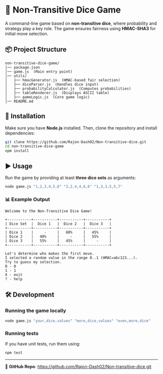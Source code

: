 # 🎲 Non-Transitive Dice Game

A command-line game based on **non-transitive dice**, where probability and strategy play a key role. The game ensures fairness using **HMAC-SHA3** for initial move selection.


## 📦 Project Structure
```
non-transitive-dice-game/
│── package.json
│── game.js  (Main entry point)
│── utils/
│   ├── hmacGenerator.js  (HMAC-based fair selection)
│   ├── diceParser.js  (Handles dice input)
│   ├── probabilityCalculator.js  (Computes probabilities)
│   ├── tableRenderer.js  (Displays ASCII table)
│   ├── gameLogic.js  (Core game logic)
│── README.md
```

## 🔧 Installation
Make sure you have **Node.js** installed. Then, clone the repository and install dependencies:
```sh
git clone https://github.com/Rajon-Dash02/Non-transitive-dice.git
cd non-transitive-dice-game
npm install
```

## ▶️ Usage
Run the game by providing at least **three dice sets** as arguments:
```sh
node game.js "1,2,3,4,5,6" "2,2,4,4,6,6" "1,3,3,5,5,7"
```

### 📊 Example Output
```
Welcome to the Non-Transitive Dice Game!

+-----------+-----------+-----------+-----------+
| Dice Set  |  Dice 1   |  Dice 2   |  Dice 3   |
+-----------+-----------+-----------+-----------+
| Dice 1    |     -     |   60%     |   45%     |
| Dice 2    |   40%     |     -     |   55%     |
| Dice 3    |   55%     |   45%     |     -     |
+-----------+-----------+-----------+-----------+

Let's determine who makes the first move.
I selected a random value in the range 0..1 (HMAC=abc123...).
Try to guess my selection.
0 - 0
1 - 1
X - exit
? - help
```

## 🛠 Development
### Running the game locally
```sh
node game.js "your,dice,values" "more,dice,values" "even,more,dice"
```
### Running tests
If you have unit tests, run them using:
```sh
npm test
```



---
🔗 **GitHub Repo**: https://github.com/Rajon-Dash02/Non-transitive-dice.git

